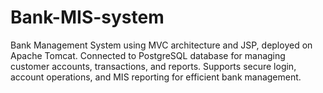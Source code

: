 # Bank-MIS-system
Bank Management System using MVC architecture and JSP, deployed on Apache Tomcat. Connected to PostgreSQL database for managing customer accounts, transactions, and reports. Supports secure login, account operations, and MIS reporting for efficient bank management.
